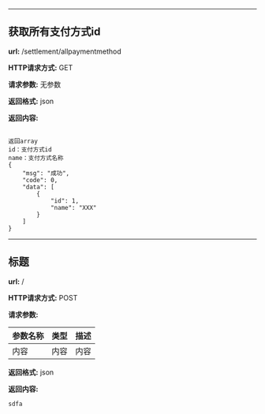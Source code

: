 
-------


## 获取所有支付方式id

**url:** /settlement/allpaymentmethod

**HTTP请求方式:** GET

**请求参数:** 无参数

**返回格式:** json

**返回内容:**
```

返回array
id：支付方式id
name：支付方式名称
{
    "msg": "成功",
    "code": 0,
    "data": [
        {
            "id": 1,
            "name": "XXX"
        }
    ]
}

```


-------


## 标题

**url:** /

**HTTP请求方式:** POST

**请求参数:**

参数名称|类型|描述
---|:--:|---:
内容|内容|内容

**返回格式:** json

**返回内容:**
```
sdfa

```
